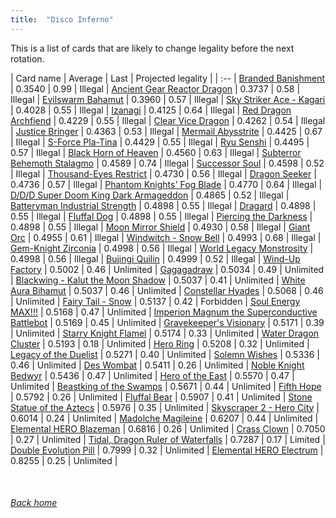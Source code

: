 ```yaml
---
title:  "Disco Inferno"
---
```


This is a list of cards that are likely to change legality before the next rotation.

| Card name | Average | Last | Projected legality |
| :-- |
[Branded Banishment](https://db.ygoprodeck.com/card/?search=Branded%20Banishment) | 0.3540 | 0.99 | Illegal |
[Ancient Gear Reactor Dragon](https://db.ygoprodeck.com/card/?search=Ancient%20Gear%20Reactor%20Dragon) | 0.3737 | 0.58 | Illegal |
[Evilswarm Bahamut](https://db.ygoprodeck.com/card/?search=Evilswarm%20Bahamut) | 0.3960 | 0.57 | Illegal |
[Sky Striker Ace - Kagari](https://db.ygoprodeck.com/card/?search=Sky%20Striker%20Ace%20-%20Kagari) | 0.4028 | 0.55 | Illegal |
[Izanagi](https://db.ygoprodeck.com/card/?search=Izanagi) | 0.4125 | 0.64 | Illegal |
[Red Dragon Archfiend](https://db.ygoprodeck.com/card/?search=Red%20Dragon%20Archfiend) | 0.4229 | 0.55 | Illegal |
[Clear Vice Dragon](https://db.ygoprodeck.com/card/?search=Clear%20Vice%20Dragon) | 0.4262 | 0.54 | Illegal |
[Justice Bringer](https://db.ygoprodeck.com/card/?search=Justice%20Bringer) | 0.4363 | 0.53 | Illegal |
[Mermail Abysstrite](https://db.ygoprodeck.com/card/?search=Mermail%20Abysstrite) | 0.4425 | 0.67 | Illegal |
[S-Force Pla-Tina](https://db.ygoprodeck.com/card/?search=S-Force%20Pla-Tina) | 0.4429 | 0.55 | Illegal |
[Ryu Senshi](https://db.ygoprodeck.com/card/?search=Ryu%20Senshi) | 0.4495 | 0.57 | Illegal |
[Black Horn of Heaven](https://db.ygoprodeck.com/card/?search=Black%20Horn%20of%20Heaven) | 0.4560 | 0.63 | Illegal |
[Subterror Behemoth Stalagmo](https://db.ygoprodeck.com/card/?search=Subterror%20Behemoth%20Stalagmo) | 0.4589 | 0.74 | Illegal |
[Successor Soul](https://db.ygoprodeck.com/card/?search=Successor%20Soul) | 0.4598 | 0.52 | Illegal |
[Thousand-Eyes Restrict](https://db.ygoprodeck.com/card/?search=Thousand-Eyes%20Restrict) | 0.4730 | 0.56 | Illegal |
[Dragon Seeker](https://db.ygoprodeck.com/card/?search=Dragon%20Seeker) | 0.4736 | 0.57 | Illegal |
[Phantom Knights' Fog Blade](https://db.ygoprodeck.com/card/?search=Phantom%20Knights'%20Fog%20Blade) | 0.4770 | 0.64 | Illegal |
[D/D/D Super Doom King Dark Armageddon](https://db.ygoprodeck.com/card/?search=D/D/D%20Super%20Doom%20King%20Dark%20Armageddon) | 0.4865 | 0.52 | Illegal |
[Batteryman Industrial Strength](https://db.ygoprodeck.com/card/?search=Batteryman%20Industrial%20Strength) | 0.4898 | 0.55 | Illegal |
[Dragard](https://db.ygoprodeck.com/card/?search=Dragard) | 0.4898 | 0.55 | Illegal |
[Fluffal Dog](https://db.ygoprodeck.com/card/?search=Fluffal%20Dog) | 0.4898 | 0.55 | Illegal |
[Piercing the Darkness](https://db.ygoprodeck.com/card/?search=Piercing%20the%20Darkness) | 0.4898 | 0.55 | Illegal |
[Moon Mirror Shield](https://db.ygoprodeck.com/card/?search=Moon%20Mirror%20Shield) | 0.4930 | 0.58 | Illegal |
[Giant Orc](https://db.ygoprodeck.com/card/?search=Giant%20Orc) | 0.4955 | 0.61 | Illegal |
[Windwitch - Snow Bell](https://db.ygoprodeck.com/card/?search=Windwitch%20-%20Snow%20Bell) | 0.4993 | 0.68 | Illegal |
[Gem-Knight Zirconia](https://db.ygoprodeck.com/card/?search=Gem-Knight%20Zirconia) | 0.4998 | 0.56 | Illegal |
[World Legacy Monstrosity](https://db.ygoprodeck.com/card/?search=World%20Legacy%20Monstrosity) | 0.4998 | 0.56 | Illegal |
[Bujingi Quilin](https://db.ygoprodeck.com/card/?search=Bujingi%20Quilin) | 0.4999 | 0.52 | Illegal |
[Wind-Up Factory](https://db.ygoprodeck.com/card/?search=Wind-Up%20Factory) | 0.5002 | 0.46 | Unlimited |
[Gagagadraw](https://db.ygoprodeck.com/card/?search=Gagagadraw) | 0.5034 | 0.49 | Unlimited |
[Blackwing - Kalut the Moon Shadow](https://db.ygoprodeck.com/card/?search=Blackwing%20-%20Kalut%20the%20Moon%20Shadow) | 0.5037 | 0.41 | Unlimited |
[White Aura Bihamut](https://db.ygoprodeck.com/card/?search=White%20Aura%20Bihamut) | 0.5037 | 0.46 | Unlimited |
[Constellar Hyades](https://db.ygoprodeck.com/card/?search=Constellar%20Hyades) | 0.5068 | 0.46 | Unlimited |
[Fairy Tail - Snow](https://db.ygoprodeck.com/card/?search=Fairy%20Tail%20-%20Snow) | 0.5137 | 0.42 | Forbidden |
[Soul Energy MAX!!!](https://db.ygoprodeck.com/card/?search=Soul%20Energy%20MAX!!!) | 0.5168 | 0.47 | Unlimited |
[Imperion Magnum the Superconductive Battlebot](https://db.ygoprodeck.com/card/?search=Imperion%20Magnum%20the%20Superconductive%20Battlebot) | 0.5169 | 0.45 | Unlimited |
[Gravekeeper's Visionary](https://db.ygoprodeck.com/card/?search=Gravekeeper's%20Visionary) | 0.5171 | 0.39 | Unlimited |
[Starry Knight Flamel](https://db.ygoprodeck.com/card/?search=Starry%20Knight%20Flamel) | 0.5174 | 0.33 | Unlimited |
[Water Dragon Cluster](https://db.ygoprodeck.com/card/?search=Water%20Dragon%20Cluster) | 0.5193 | 0.18 | Unlimited |
[Hero Ring](https://db.ygoprodeck.com/card/?search=Hero%20Ring) | 0.5208 | 0.32 | Unlimited |
[Legacy of the Duelist](https://db.ygoprodeck.com/card/?search=Legacy%20of%20the%20Duelist) | 0.5271 | 0.40 | Unlimited |
[Solemn Wishes](https://db.ygoprodeck.com/card/?search=Solemn%20Wishes) | 0.5336 | 0.46 | Unlimited |
[Des Wombat](https://db.ygoprodeck.com/card/?search=Des%20Wombat) | 0.5411 | 0.26 | Unlimited |
[Noble Knight Bedwyr](https://db.ygoprodeck.com/card/?search=Noble%20Knight%20Bedwyr) | 0.5436 | 0.47 | Unlimited |
[Hero of the East](https://db.ygoprodeck.com/card/?search=Hero%20of%20the%20East) | 0.5570 | 0.47 | Unlimited |
[Beastking of the Swamps](https://db.ygoprodeck.com/card/?search=Beastking%20of%20the%20Swamps) | 0.5671 | 0.44 | Unlimited |
[Fifth Hope](https://db.ygoprodeck.com/card/?search=Fifth%20Hope) | 0.5792 | 0.26 | Unlimited |
[Fluffal Bear](https://db.ygoprodeck.com/card/?search=Fluffal%20Bear) | 0.5907 | 0.41 | Unlimited |
[Stone Statue of the Aztecs](https://db.ygoprodeck.com/card/?search=Stone%20Statue%20of%20the%20Aztecs) | 0.5976 | 0.35 | Unlimited |
[Skyscraper 2 - Hero City](https://db.ygoprodeck.com/card/?search=Skyscraper%202%20-%20Hero%20City) | 0.6014 | 0.24 | Unlimited |
[Madolche Magileine](https://db.ygoprodeck.com/card/?search=Madolche%20Magileine) | 0.6207 | 0.44 | Unlimited |
[Elemental HERO Blazeman](https://db.ygoprodeck.com/card/?search=Elemental%20HERO%20Blazeman) | 0.6816 | 0.26 | Unlimited |
[Crass Clown](https://db.ygoprodeck.com/card/?search=Crass%20Clown) | 0.7050 | 0.27 | Unlimited |
[Tidal, Dragon Ruler of Waterfalls](https://db.ygoprodeck.com/card/?search=Tidal,%20Dragon%20Ruler%20of%20Waterfalls) | 0.7287 | 0.17 | Limited |
[Double Evolution Pill](https://db.ygoprodeck.com/card/?search=Double%20Evolution%20Pill) | 0.7999 | 0.32 | Unlimited |
[Elemental HERO Electrum](https://db.ygoprodeck.com/card/?search=Elemental%20HERO%20Electrum) | 0.8255 | 0.25 | Unlimited |

<br>

###### [Back home](index)